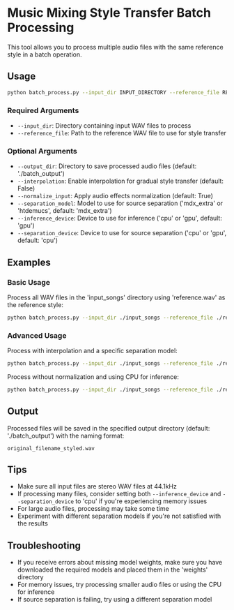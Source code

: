 # Music Mixing Style Transfer Batch Processing

This tool allows you to process multiple audio files with the same reference style in a batch operation.

## Usage

```bash
python batch_process.py --input_dir INPUT_DIRECTORY --reference_file REFERENCE_FILE [options]
```

### Required Arguments

- `--input_dir`: Directory containing input WAV files to process
- `--reference_file`: Path to the reference WAV file to use for style transfer

### Optional Arguments

- `--output_dir`: Directory to save processed audio files (default: './batch_output')
- `--interpolation`: Enable interpolation for gradual style transfer (default: False)
- `--normalize_input`: Apply audio effects normalization (default: True)
- `--separation_model`: Model to use for source separation ('mdx_extra' or 'htdemucs', default: 'mdx_extra')
- `--inference_device`: Device to use for inference ('cpu' or 'gpu', default: 'gpu')
- `--separation_device`: Device to use for source separation ('cpu' or 'gpu', default: 'cpu')

## Examples

### Basic Usage

Process all WAV files in the 'input_songs' directory using 'reference.wav' as the reference style:

```bash
python batch_process.py --input_dir ./input_songs --reference_file ./reference.wav
```

### Advanced Usage

Process with interpolation and a specific separation model:

```bash
python batch_process.py --input_dir ./input_songs --reference_file ./reference.wav --interpolation true --separation_model htdemucs --output_dir ./styled_output
```

Process without normalization and using CPU for inference:

```bash
python batch_process.py --input_dir ./input_songs --reference_file ./reference.wav --normalize_input false --inference_device cpu
```

## Output

Processed files will be saved in the specified output directory (default: './batch_output') with the naming format:

```
original_filename_styled.wav
```

## Tips

- Make sure all input files are stereo WAV files at 44.1kHz
- If processing many files, consider setting both `--inference_device` and `--separation_device` to 'cpu' if you're experiencing memory issues
- For large audio files, processing may take some time
- Experiment with different separation models if you're not satisfied with the results

## Troubleshooting

- If you receive errors about missing model weights, make sure you have downloaded the required models and placed them in the 'weights' directory
- For memory issues, try processing smaller audio files or using the CPU for inference
- If source separation is failing, try using a different separation model 